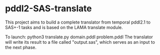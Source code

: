 # pddl2-SAS-translate

This project aims to build a complete translator from temporal pddl2.1 to SAS+-1 tasks
and is based on the LAMA translate module.

To launch: python3 translate.py domain.pddl problem.pddl
The translator will write its result to a file called "output.sas", which serves as an input to the next phase.
